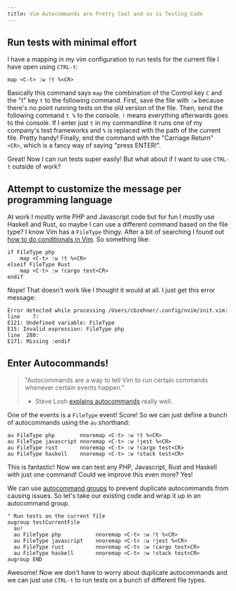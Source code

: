 ```yaml
---
title: Vim Autocommands are Pretty Cool and so is Testing Code
---
```


## Run tests with minimal effort
I have a mapping in my vim configuration to run tests for the current file I have open using `CTRL-t`:
```
map <C-t> :w !t %<CR>
```
Basically this command says `map` the combination of the Control key `C` and the "t" key `t` to the following command.
First, save the file with `:w` because there's no point running tests on the old version of the file.
Then, send the following command `t %` to the console. `!` means everything afterwards goes to the console. If I enter just `t` in my commandline it runs one of my company's test frameworks and `%` is replaced with the path of the current file. Pretty handy!
Finally, end the command with the "Carriage Return" `<CR>`, which is a fancy way of saying "press ENTER!".

Great! Now I can run tests super easily! But what about if I want to use `CTRL-t` outside of work?

## Attempt to customize the message per programming language

At work I mostly write PHP and Javascript code but for fun I mostly use Haskell and Rust, so maybe I can use a different command based on the file type? I know Vim has a `FileType` thingy. After a bit of searching I found out [how to do conditionals in Vim](http://learnvimscriptthehardway.stevelosh.com/chapters/21.html). So something like:
```
if FileType php
    map <C-t> :w !t %<CR>
elseif FileType Rust
    map <C-t> :w !cargo test<CR>
endif
```
Nope! That doesn't work like I thought it would at all. I just get this error message:
```
Error detected while processing /Users/cbzehner/.config/nvim/init.vim:
line    7:
E121: Undefined variable: FileType
E15: Invalid expression: FileType php
line  280:
E171: Missing :endif
```

## Enter Autocommands!

> "Autocommands are a way to tell Vim to run certain commands whenever certain events happen."
> - Steve Losh [explains autocommands](http://learnvimscriptthehardway.stevelosh.com/chapters/12.html) really well.

One of the events is a `FileType` event! Score! So we can just define a bunch of autocommands using the `au` shorthand:
```
au FileType php        nnoremap <C-t> :w !t %<CR>
au FileType javascript nnoremap <C-t> :w !jest %<CR>
au FileType rust       nnoremap <C-t> :w !cargo test<CR>
au FileType haskell    nnoremap <C-t> :w !stack test<CR>
```

This is fantastic! Now we can test any PHP, Javascript, Rust and Haskell with just one command! Could we improve this even more? Yes!

We can use [autocommand groups](http://learnvimscriptthehardway.stevelosh.com/chapters/14.html) to prevent duplicate autocommands from causing issues. So let's take our existing code and wrap it up in an autocommand group.
```
" Run tests on the current file
augroup testCurrentFile
  au!
  au FileType php           nnoremap <C-t> :w !t %<CR>
  au FileType javascript    nnoremap <C-t> :w !jest %<CR>
  au FileType rust          nnoremap <C-t> :w !cargo test<CR>
  au FileType haskell       nnoremap <C-t> :w !stack test<CR>
augroup END
```

Awesome! Now we don't have to worry about duplicate autocommands and we can just use `CTRL-t` to run tests on a bunch of different file types.

